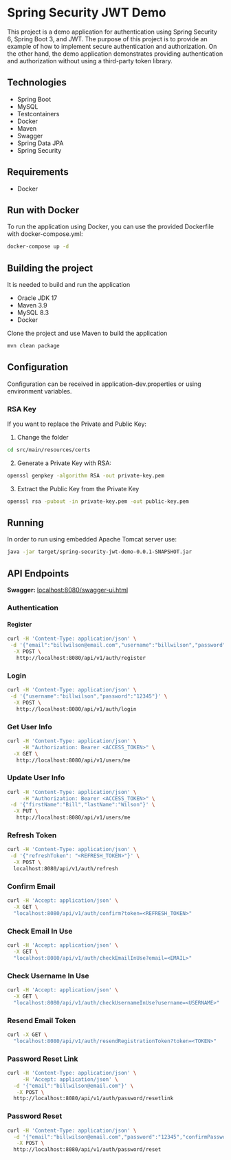 # Spring Security JWT Demo

This project is a demo application for authentication using Spring Security 6, Spring Boot 3, and JWT.
The purpose of this project is to provide an example of how to implement secure authentication and
authorization. On the other hand, the demo application demonstrates providing authentication and
authorization without using a third-party token library.

## Technologies

* Spring Boot
* MySQL
* Testcontainers
* Docker
* Maven
* Swagger
* Spring Data JPA
* Spring Security

## Requirements

* Docker

## Run with Docker

To run the application using Docker, you can use the provided Dockerfile with docker-compose.yml:

```bash
docker-compose up -d
```

## Building the project

It is needed to build and run the application

* Oracle JDK 17
* Maven 3.9      
* MySQL 8.3
* Docker

Clone the project and use Maven to build the application

```bash
mvn clean package 
```

## Configuration

Configuration can be received in application-dev.properties or using environment variables.

### RSA Key

If you want to replace the Private and Public Key:

1. Change the folder

```bash
cd src/main/resources/certs
```

2. Generate a Private Key with RSA:

```bash
openssl genpkey -algorithm RSA -out private-key.pem
```

3. Extract the Public Key from the Private Key

```bash
openssl rsa -pubout -in private-key.pem -out public-key.pem
```

## Running

In order to run using embedded Apache Tomcat server use:

```bash
java -jar target/spring-security-jwt-demo-0.0.1-SNAPSHOT.jar
```

## API Endpoints

**Swagger:** [localhost:8080/swagger-ui.html](localhost:8080/swagger-ui.html)

### Authentication

#### Register

```bash
curl -H 'Content-Type: application/json' \
 -d '{"email":"billwilson@email.com","username":"billwilson","password":"12345","registerAsAdmin":true,"firstName":"Bill","lastName":"Wilson"}' \
  -X POST \
   http://localhost:8080/api/v1/auth/register
```

### Login

```bash
curl -H 'Content-Type: application/json' \
 -d '{"username":"billwilson","password":"12345"}' \
  -X POST \
   http://localhost:8080/api/v1/auth/login
```

### Get User Info

```bash
curl -H 'Content-Type: application/json' \
     -H "Authorization: Bearer <ACCESS_TOKEN>" \
  -X GET \
   http://localhost:8080/api/v1/users/me 
```

### Update User Info

```bash
curl -H 'Content-Type: application/json' \
     -H "Authorization: Bearer <ACCESS_TOKEN>" \
 -d '{"firstName":"Bill","lastName":"Wilson"}' \
  -X PUT \
   http://localhost:8080/api/v1/users/me 
```

### Refresh Token

```bash
curl -H 'Content-Type: application/json' \
 -d '{"refreshToken": "<REFRESH_TOKEN>"}' \
  -X POST \
  localhost:8080/api/v1/auth/refresh
```

### Confirm Email

```bash
curl -H 'Accept: application/json' \
  -X GET \
  "localhost:8080/api/v1/auth/confirm?token=<REFRESH_TOKEN>"
```

### Check Email In Use

```bash
curl -H 'Accept: application/json' \
  -X GET \
  "localhost:8080/api/v1/auth/checkEmailInUse?email=<EMAIL>"  
```

### Check Username In Use

```bash
curl -H 'Accept: application/json' \
  -X GET \
  "localhost:8080/api/v1/auth/checkUsernameInUse?username=<USERNAME>"  
```

### Resend Email Token

```bash
curl -X GET \
  "localhost:8080/api/v1/auth/resendRegistrationToken?token=<TOKEN>"
```

### Password Reset Link

```bash
curl -H 'Content-Type: application/json' \
     -H 'Accept: application/json' \
  -d '{"email":"billwilson@email.com"}' \
   -X POST \
  http://localhost:8080/api/v1/auth/password/resetlink
```

### Password Reset

```bash
curl -H 'Content-Type: application/json' \
  -d '{"email":"billwilson@email.com","password":"12345","confirmPassword":"12345","token":"af95616a-388e-4249-add1-a64577266fdd"}' \
   -X POST \
  http://localhost:8080/api/v1/auth/password/reset
```